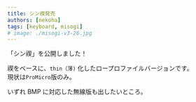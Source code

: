 ```yaml
---
title: シン禊発売
authors: [nekoha]
tags: [keyboard, misogi]
# image: ./misogi-v3-26.jpg
---
```


「シン禊」を公開しました！

禊をベースに、`thin（薄)` 化したロープロファイルバージョンです。  
現状は`ProMicro`版のみ。

いずれ BMP に対応した無線版も出したいところ。
